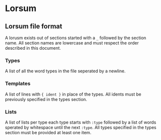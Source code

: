 # Lorsum

## Lorsum file format

A lorusm exists out of sections started with a `_` followed by the section name.
All section names are lowercase
and must respect the order described in this document.

### Types

A list of all the word types in the file seperated by a newline.

### Templates

A list of lines with `{ ident }` in place of the types.
All idents must be previously specified in the types section.

### Lists

A list of lists per type each type starts with `:type` followed by a list
of words sperated by whitespace until the next `:type`.
All types specified in the types section must be provided at least one item.
